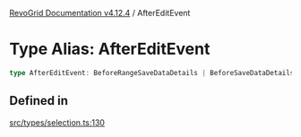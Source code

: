 [RevoGrid Documentation v4.12.4](README.md) / AfterEditEvent

# Type Alias: AfterEditEvent

```ts
type AfterEditEvent: BeforeRangeSaveDataDetails | BeforeSaveDataDetails;
```

## Defined in

[src/types/selection.ts:130](https://github.com/revolist/revogrid/blob/648f56ecfc5430eb0184373ea33dd565a6a33bb9/src/types/selection.ts#L130)
